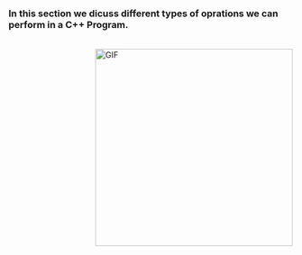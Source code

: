### In this section we dicuss different types of oprations we can perform in a C++ Program.
</br>
<img align="right" height="350px"  alt="GIF" src="https://www.geeksforgeeks.org/wp-content/uploads/Operators-In-C.png" />
